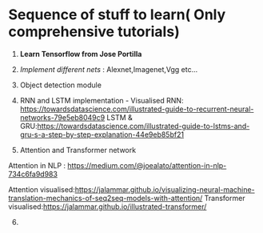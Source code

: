 
# Sequence of stuff to learn( Only comprehensive tutorials)

1. **Learn Tensorflow from Jose Portilla**
2. _Implement different nets_ : Alexnet,Imagenet,Vgg etc...


3. Object detection module


4. RNN and LSTM implementation - Visualised
RNN: https://towardsdatascience.com/illustrated-guide-to-recurrent-neural-networks-79e5eb8049c9
LSTM & GRU:https://towardsdatascience.com/illustrated-guide-to-lstms-and-gru-s-a-step-by-step-explanation-44e9eb85bf21

5. Attention and Transformer network

Attention in NLP : https://medium.com/@joealato/attention-in-nlp-734c6fa9d983

Attention visualised:https://jalammar.github.io/visualizing-neural-machine-translation-mechanics-of-seq2seq-models-with-attention/
Transformer visualised:https://jalammar.github.io/illustrated-transformer/

6. 



